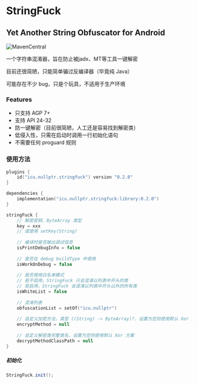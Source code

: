 # StringFuck

## Yet Another String Obfuscator for Android

![MavenCentral](https://img.shields.io/maven-central/v/icu.nullptr.stringfuck/icu.nullptr.stringfuck.gradle.plugin)

一个字符串混淆器，旨在防止被jadx、MT等工具一键解密

目前还很简陋，只能简单骗过反编译器（毕竟纯 Java）

可能存在不少 bug，只是个玩具，不适用于生产环境

### Features

+ 只支持 AGP 7+
+ 支持 API 24-32
+ 防一键解密（目前很简陋，人工还是容易找到解密类）
+ 低侵入性，只需在启动时调用一行初始化语句
+ 不需要任何 proguard 规则

### 使用方法

```kotlin
plugins {
    id("icu.nullptr.stringfuck") version "0.2.0"
}

dependencies {
    implementation("icu.nullptr.stringfuck:library:0.2.0")
}

stringFuck {
    // 解密密钥，ByteArray 类型
    key = xxx
    // 或使用 setKey(String)
    
    // 编译时是否输出调试信息
    isPrintDebugInfo = false
    
    // 是否在 debug buildType 中使用
    isWorkOnDebug = false
    
    // 是否使用白名单模式
    // 若不启用，StringFuck 只会混淆以列表中开头的类
    // 若启用，StringFuck 会混淆以列表中开头以外的所有类
    isWhiteList = false
    
    // 混淆列表
    obfuscationList = setOf("icu.nullptr")
    
    // 自定义加密方法，类型 ((String) -> ByteArray)?，设置为空则使用默认 Xor 方案
    encryptMethod = null
    
    // 自定义解密类完整类名，设置为空则使用默认 Xor 方案
    decryptMethodClassPath = null
}
```
##### 初始化

```java
StringFuck.init();
```
